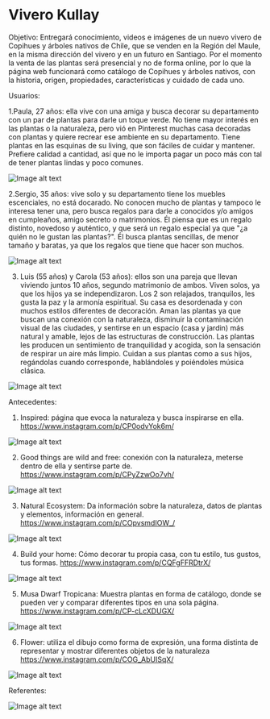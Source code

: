# Vivero Kullay

Objetivo:
Entregará conocimiento, videos e imágenes de un nuevo vivero de Copihues y árboles nativos de Chile, que se venden en la Región del Maule, en la misma dirección del vivero y en un futuro en Santiago. Por el momento la venta de las plantas será presencial y no de forma online, por lo que la página web funcionará como catálogo de Copihues y árboles nativos, con la historia, origen, propiedades, características y cuidado de cada uno.

Usuarios:

  1.Paula, 27 años: ella vive con una amiga y busca decorar su departamento con un par de plantas para darle un toque verde. No tiene mayor interés en las plantas o la naturaleza, pero vió en Pinterest muchas casa decoradas con plantas y quiere recrear ese ambiente en su departamento. Tiene plantas en las esquinas de su living, que son fáciles de cuidar y mantener. Prefiere calidad a cantidad, así que no le importa pagar un poco más con tal de tener plantas lindas y poco comunes.
  
   ![Image alt text](/arquetipos/decorativa.png)
   
   
  2.Sergio, 35 años:  vive solo y su departamento tiene los muebles escenciales, no está docarado. No conocen mucho de plantas y tampoco le interesa tener una, pero busca regalos para darle a conocidos y/o amigos en cumpleaños, amigo secreto o matrimonios. Él piensa que es un regalo distinto, novedoso y auténtico, y que será un regalo especial ya que "¿a quién no le gustan las plantas?". Él busca plantas sencillas, de menor tamaño y baratas, ya que los regalos que tiene que hacer son muchos.
  
  ![Image alt text](/arquetipos/planta_regalo.jpeg)
  
  3. Luis (55 años) y Carola (53 años): ellos son una pareja que llevan viviendo juntos 10 años, segundo matrimonio de ambos. Viven solos, ya que los hijos ya se independizaron. Los 2 son relajados, tranquilos, les gusta la paz y la armonía espiritual. Su casa es desordenada y con muchos estilos diferentes de decoración. Aman las plantas ya que buscan una conexión con la naturaleza, disminuir la contaminación visual de las ciudades, y sentirse en un espacio (casa y jardin) más natural y amable, lejos de las estructuras de construcción. Las plantas les producen un sentimiento de tranquilidad y acogida, son la sensación de respirar un aire más limpio. Cuidan a sus plantas como a sus hijos, regándolas cuando corresponde, hablándoles y poiéndoles música clásica.

 ![Image alt text](/arquetipos/aire_silvestre.jpeg)

 Antecedentes:
 
 1. Inspired: página que evoca la naturaleza y busca inspirarse en ella.  https://www.instagram.com/p/CP0odvYok6m/
 
 ![Image alt text](/antecedentes_y_referentes/inspired.png)
 
 
 2. Good things are wild and free: conexión con la naturaleza, meterse dentro de ella y sentirse parte de. https://www.instagram.com/p/CPyZzwOo7vh/

![Image alt text](/antecedentes_y_referentes/good_things.png)


3. Natural Ecosystem: Da información sobre la naturaleza, datos de plantas y elementos, información en general. https://www.instagram.com/p/COpvsmdIOW_/

![Image alt text](/antecedentes_y_referentes/natural_ecosystem.png)


4. Build your home: Cómo decorar tu propia casa, con tu estilo, tus gustos, tus formas. https://www.instagram.com/p/CQFgFFRDtrX/

![Image alt text](/antecedentes_y_referentes/build.png)


5. Musa Dwarf Tropicana: Muestra plantas en forma de catálogo, donde se pueden ver y comparar diferentes tipos en una sola página. https://www.instagram.com/p/CP-cLcXDUGX/

![Image alt text](/antecedentes_y_referentes/musa.png)


6. Flower: utiliza el dibujo como forma de expresión, una forma distinta de representar y mostrar diferentes objetos de la naturaleza  https://www.instagram.com/p/COG_AbUISqX/

![Image alt text](/antecedentes_y_referentes/flower.png)


 Referentes:
 
 
![Image alt text](/antecedentes_y_referentes/referentes.jpg)

